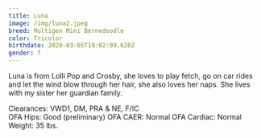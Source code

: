 ```yaml
---
title: Luna
image: /img/luna2.jpeg
breed: Multigen Mini Bernedoodle
color: Tricolor
birthdate: 2020-03-05T19:02:09.620Z
gender: f
---
```

Luna is from Lolli Pop and Crosby, she loves to play fetch, go on car rides and let the wind blow through her hair, she also loves her naps. She lives with my sister her guardian family.

Clearances: VWD1, DM, PRA & NE, F/IC\
OFA Hips: Good (preliminary) OFA CAER: Normal OFA Cardiac: Normal\
Weight: 35 lbs.